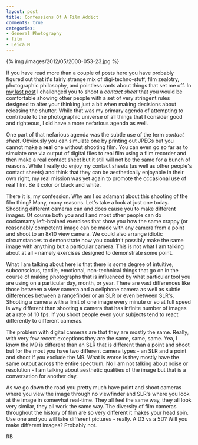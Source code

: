 ```yaml
---
layout: post
title: Confessions Of A Film Addict
comments: true
categories:
- General Photography
- film
- Leica M
---
```


{% img /images/2012/05/2000-053-23.jpg %}

If you have read more than a couple of posts here you have probably figured out that it's fairly strange mix of digi-techno-stuff, film zealotry, photographic philosophy, and pointless rants about things that set me off. In [my last post](http://photo.rwboyer.com/2012/04/27/friday-photographic-challenge/) I challenged you to shoot a *contact sheet* that you would be comfortable showing other people with a set of very stringent rules designed to alter your thinking just a bit when making decisions about releasing the shutter. While that was my primary agenda of attempting to contribute to the photographic universe of all things that I consider good and righteous, I did have a more nefarious agenda as well.

<!--more-->

One part of that nefarious agenda was the subtle use of the term *contact sheet*. Obviously you can simulate one by printing out JPEGs but you cannot make a **real** one without shooting film. You can even go so far as to simulate one via output of digital files to real film using a film recorder and then make a real contact sheet but it still will not be the same for a bunch of reasons. While I really do enjoy my contact sheets (as well as other people's contact sheets) and think that they can be aesthetically enjoyable in their own right, my real mission was yet again to promote the occasional use of real film. Be it color or black and white.

There it is, my confession. Why am I so adamant about this shooting of the film thing? Many, many reasons. Let's take a look at just one today. Shooting different cameras can and does cause you to make different images. Of course both you and I and most other people can do cockamamy left-brained exercises that show you how the same crappy (or reasonably competent) image can be made with any camera from a point and shoot to an 8x10 view camera. We could also arrange idiotic circumstances to demonstrate how you couldn't possibly make the same image with anything but a particular camera. This is not what I am talking about at all - namely exercises designed to demonstrate some point.

What I am talking about here is that there is some degree of intuitive, subconscious, tactile, emotional, non-technical things that go on in the course of making photographs that is influenced by what particular tool you are using on a particular day, month, or year. There are vast differences like those between a view camera and a cellphone camera as well as subtle differences between a rangefinder or an SLR or even between SLR's. Shooting a camera with a limit of one image every minute or so at full speed is way different than shooting a camera that has infinite number of images at a rate of 10 fps. If you shoot people even your subjects tend to react differently to different cameras.

The problem with digital cameras are that they are mostly the same. Really, with very few recent exceptions they are the same, same, same. Yea, I know the M9 is different than an SLR that is different than a point and shoot but for the most you have two different camera types - an SLR and a point and shoot if you exclude the M9. What is worse is they mostly have the same output across the entire spectrum. No I am not talking about noise or resolution - I am talking about aesthetic qualities of the image but that is a conversation for another day.

As we go down the road you pretty much have point and shoot cameras where you view the image through no viewfinder and SLR's where you look at the image in somewhat real-time. They all feel the same way, they all look very similar, they all work the same way. The diversity of film cameras throughout the history of film are so very different it makes your head spin. Use one and you will take different pictures - really. A D3 vs a 5D? Will you make different images? Probably not. 

RB

